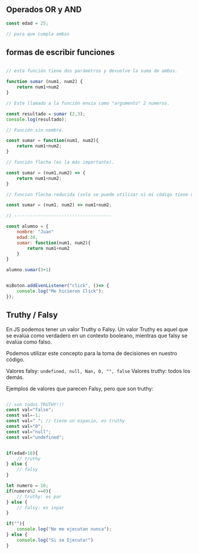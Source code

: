 ## Operados OR y AND

```js
const edad = 25;

// para que cumpla ambas 

```



## formas de escribir funciones 




```js

// esta función tiene dos parámetros y devuelve la suma de ambos.

function sumar (num1, num2) {
    return num1+num2
}

// Este llamado a la función envía como "argumento" 2 numeros.

const resultado = sumar (2,3);
console.log(resultado);

// Función sin nombre.

const sumar = function(num1, num2){
    return num1+num2;
}

// función flecha (es la más importante).

const sumar = (num1,num2) => {
    return num1+num2;
}

// funcion flecha reducida (solo se puede utilizar si mi código tiene una sola línea).

const sumar = (num1, num2) => num1+num2;

// -------------------------------------

const alumno = {
    nombre: "Juan"
    edad:34,
    sumar: function(num1, num2){
        return num1+num2
    }
}

alumno.sumar(3+1)


miBoton.addEvenListener("click", ()=> {
    console.log("Me hicieron Click");
});

```
## Truthy / Falsy

En JS podemos tener un valor Truthy o Falsy. Un valor Truthy es aquel que se evalúa como verdadero en un contexto booleano, mientras que falsy se evalúa como falso.

Podemos utilizar este concepto para la toma de decisiones en nuestro código.

Valores falsy: `undefined, null, Nan, 0, "", false`
Valores truthy: todos los demás.

Ejemplos de valores que parecen Falsy, pero que son truthy:
```js

// son todos TRUTHY!!!
const val="false";
const val=-1;
const val=" "; // tiene un espacio, es truthy
const val="0";
const val="null";
const val="undefined";

```


```js

if(edad>18){
    // truthy
} else {
    // falsy
}

let numero = 16;
if(numero%2 ==0){
    // truthy: es par
} else {
    // falsy: es inpar
}

if(""){
    console.log("No me ejecutan nunca");
} else {
    console.log("Si se Ejecuta!")
}

```
